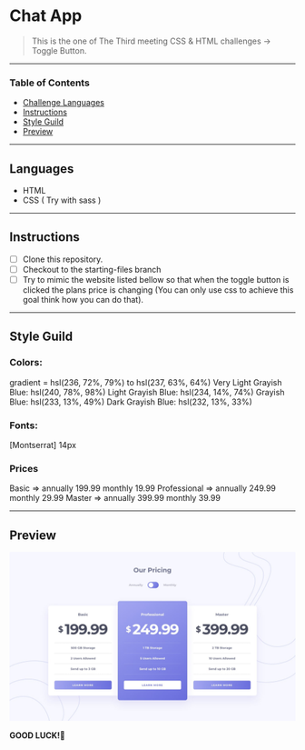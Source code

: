 
# Chat App

> This is the one of The Third meeting CSS & HTML challenges -> Toggle Button.

---

### Table of Contents

- [Challenge Languages](#Languages)
- [Instructions](#Instructions)
- [Style Guild](#Style-Guide)
- [Preview](#Preview-And-Style-Guild)

---

## Languages

* HTML
* CSS ( Try with sass )

---

## Instructions

- [ ] Clone this repository.
- [ ] Checkout to the starting-files branch
- [ ] Try to mimic the website listed bellow so that when the toggle button is clicked the plans price is changing (You can only use css to achieve this goal think how you can do that).

---

## Style Guild

### Colors:
  gradient = hsl(236, 72%, 79%) to hsl(237, 63%, 64%)
  Very Light Grayish Blue: hsl(240, 78%, 98%)
  Light Grayish Blue: hsl(234, 14%, 74%)
  Grayish Blue: hsl(233, 13%, 49%)
  Dark Grayish Blue: hsl(232, 13%, 33%)

### Fonts:
  [Montserrat] 14px

### Prices
  Basic => annually 199.99 monthly 19.99
  Professional => annually 249.99 monthly 29.99
  Master => annually 399.99 monthly 39.99

---

## Preview

![!preview](./design/desktop-design-annually.jpg)

**GOOD LUCK!**🚀